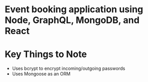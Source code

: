 # Event booking application using Node, GraphQL, MongoDB, and React


# Key Things to Note
- Uses bcrypt to encrypt incoming/outgoing passwords
- Uses Mongoose as an ORM